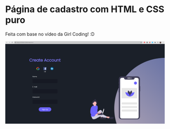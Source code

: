 # Página de cadastro com HTML e CSS puro

Feita com base no vídeo da Girl Coding! :D

![](final.png)
